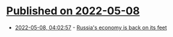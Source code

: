 # [Published on 2022-05-08](index.md)

* [2022-05-08, 04:02:57](https://news.ycombinator.com/item?id=31301176) - [Russia's economy is back on its feet](https://www.economist.com/finance-and-economics/2022/05/07/russias-economy-is-back-on-its-feet)
